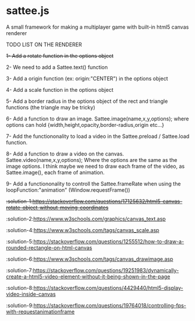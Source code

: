 # sattee.js
A small framework for making a multiplayer game with built-in html5 canvas renderer

TODO LIST ON THE RENDERER

~~1- Add a rotate function in the options object~~

2- We need to add a Sattee.text() function

3- Add a origin function (ex: origin:"CENTER") in the options object

4- Add a scale function in the options object

5- Add a border radius in the options object of the rect and triangle functions (the triangle may be tricky)

6- Add a function to draw an image. Sattee.image(name,x,y,options); where options can hold {width,height,opacity,border-radius,origin etc...}

7- Add the functiononality to load a video in the Sattee.preload / Sattee.load function.

8- Add a function to draw a video on the canvas. Sattee.video(name,x,y,options); Where the options are the same as the image options. I think maybe we need to draw each frame of the video, as Sattee.image(), each frame of animation.

9- Add a functiononality to controll the Sattee.frameRate when using the loopFunction:"animation" (Window.requestFrame())

~~:solution-1:https://stackoverflow.com/questions/17125632/html5-canvas-rotate-object-without-moving-coordinates~~

:solution-2:https://www.w3schools.com/graphics/canvas_text.asp

:solution-4:https://www.w3schools.com/tags/canvas_scale.asp

:solution-5:https://stackoverflow.com/questions/1255512/how-to-draw-a-rounded-rectangle-on-html-canvas

:solution-6:https://www.w3schools.com/tags/canvas_drawimage.asp

:solution-7:https://stackoverflow.com/questions/19251983/dynamically-create-a-html5-video-element-without-it-being-shown-in-the-page

:solution-8:https://stackoverflow.com/questions/4429440/html5-display-video-inside-canvas

:solution-9:https://stackoverflow.com/questions/19764018/controlling-fps-with-requestanimationframe
